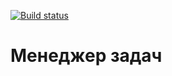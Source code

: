 [![Build status](https://ci.appveyor.com/api/projects/status/reko6tgeu1m3fa9v?svg=true)](https://ci.appveyor.com/project/GaliullinAR/tasks-manager)

# Менеджер задач